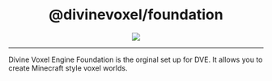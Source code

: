 <h1 align="center">
@divinevoxel/foundation
</h1>

<p align="center">
<img src="https://divine-star-software.github.io/DigitalAssets/images/logo-small.png"/>
</p>

---

Divine Voxel Engine Foundation is the orginal set up for DVE. It allows you to create Minecraft style voxel worlds.
